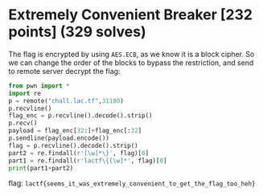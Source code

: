 # Extremely Convenient Breaker [232 points] (329 solves)
The flag is encrypted by using `AES.ECB`, as we know it is a block cipher. So we can change the order of the blocks to bypass the restriction, and send to remote server decrypt the flag:
```python
from pwn import *
import re
p = remote("chall.lac.tf",31180)
p.recvline()
flag_enc = p.recvline().decode().strip()
p.recv()
payload = flag_enc[32:]+flag_enc[:32]
p.sendline(payload.encode())
flag = p.recvline().decode().strip()
part2 = re.findall(r'[\w]*\}', flag)[0]
part1 = re.findall(r'lactf\{[\w]*', flag)[0]
print(part1+part2)
```

flag: `lactf{seems_it_was_extremely_convenient_to_get_the_flag_too_heh}`